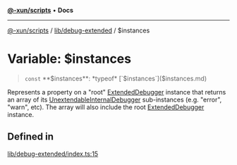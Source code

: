 [**@-xun/scripts**](../../../README.md) • **Docs**

***

[@-xun/scripts](../../../README.md) / [lib/debug-extended](../README.md) / $instances

# Variable: $instances

> `const` **$instances**: *typeof* [`$instances`]($instances.md)

Represents a property on a "root" [ExtendedDebugger](../interfaces/ExtendedDebugger.md) instance that
returns an array of its [UnextendableInternalDebugger](../interfaces/UnextendableInternalDebugger.md) sub-instances
(e.g. "error", "warn", etc). The array will also include the root
[ExtendedDebugger](../interfaces/ExtendedDebugger.md) instance.

## Defined in

[lib/debug-extended/index.ts:15](https://github.com/Xunnamius/xscripts/blob/154567d6fca3f6cf244137e710b029af872e1d9e/lib/debug-extended/index.ts#L15)
